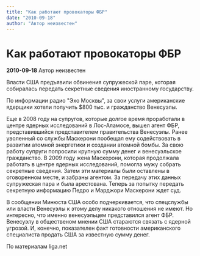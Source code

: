 ```yaml
---
title: "Как работают провокаторы ФБР"
date: "2010-09-18"
author: "Автор неизвестен"
---
```


# Как работают провокаторы ФБР

**2010-09-18** Автор неизвестен

Власти США предъявили обвинения супружеской паре, которая собиралась передать секретные сведения иностранному государству.

По информации радио "Эхо Москвы", за свои услуги американские ядерщики хотели получить $800 тыс. и гражданство Венесуэлы.

Еще в 2008 году на супругов, которые долгое время проработали в центре ядерных исследований в Лос-Аламосе, вышел агент ФБР, представившийся представителем правительства Венесуэлы. Ранее уволенный со службы Маскерони пообещал ему содействовать в развитии атомной энергетики и создании атомной бомбы. За свою работу супруги попросили крупную сумму денег и венесуэльское гражданство. В 2009 году жена Маскерони, которая продолжала работать в центре ядерных исследований, помогла мужу собрать секретные сведения. Затем эти материалы были оставлены в оговоренном месте, и забраны агентом. За передачу этих данных супружеская пара и была арестована. Теперь за попытку передать секретную информацию Педро и Марджори Маскерони ждет суд.

В сообщении Минюста США особо подчеркивается, что спецслужбы или власти Венесуэлы к этому делу никакого отношения не имеют. Но интересно, что именно венесуэльцем представился агент ФБР. Венесуэлу в общественом мнении США стараются связать с ядерной угрозой. И, конечно, показателен факт готовности американского специалиста продать США за известную сумму денег.

По материалам liga.net